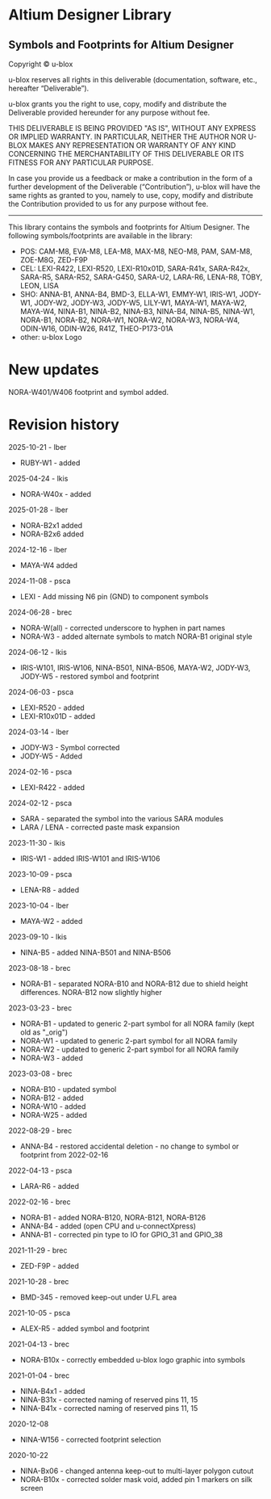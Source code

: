 # Altium Designer Library
Symbols and Footprints for Altium Designer
--------------------------------------------------------------------------------

Copyright © u-blox 

u-blox reserves all rights in this deliverable (documentation, software, etc., 
hereafter “Deliverable”). 

u-blox grants you the right to use, copy, modify and distribute the Deliverable
provided hereunder for any purpose without fee.  

THIS DELIVERABLE IS BEING PROVIDED "AS IS", WITHOUT ANY EXPRESS OR IMPLIED 
WARRANTY. IN PARTICULAR, NEITHER THE AUTHOR NOR U-BLOX MAKES ANY REPRESENTATION 
OR WARRANTY OF ANY KIND CONCERNING THE MERCHANTABILITY OF THIS DELIVERABLE 
OR ITS FITNESS FOR ANY PARTICULAR PURPOSE.

In case you provide us a feedback or make a contribution in the form of a 
further development of the Deliverable (“Contribution”), u-blox will have the 
same rights as granted to you, namely to use, copy, modify and distribute the 
Contribution provided to us for any purpose without fee.

-------------------------------------------------------------------------------

This library contains the symbols and footprints for Altium Designer.
The following symbols/footprints are available in the library:

* POS:   CAM-M8, EVA-M8, LEA-M8, MAX-M8, NEO-M8, PAM, SAM-M8, ZOE-M8G, ZED-F9P
* CEL:   LEXI-R422, LEXI-R520, LEXI-R10x01D, SARA-R41x, SARA-R42x, SARA-R5,
      	 SARA-R52, SARA-G450, SARA-U2, LARA-R6, LENA-R8, TOBY, LEON, LISA
* SHO:   ANNA-B1, ANNA-B4, BMD-3, ELLA-W1, EMMY-W1, IRIS-W1, JODY-W1, JODY-W2,
 	       JODY-W3, JODY-W5, LILY-W1, MAYA-W1, MAYA-W2, MAYA-W4, NINA-B1, NINA-B2, NINA-B3,
		 NINA-B4, NINA-B5, NINA-W1, NORA-B1, NORA-B2, NORA-W1, NORA-W2, NORA-W3,
		 NORA-W4, ODIN-W16, ODIN-W26, R41Z, THEO-P173-01A
* other: u-blox Logo

# New updates
NORA-W401/W406 footprint and symbol added.
# Revision history
2025-10-21 - lber
* RUBY-W1 - added

2025-04-24 - lkis
* NORA-W40x - added

2025-01-28 - lber
* NORA-B2x1 added
* NORA-B2x6 added
  
2024-12-16 - lber
* MAYA-W4 added

2024-11-08 - psca
* LEXI - Add missing N6 pin (GND) to component symbols

2024-06-28 - brec
* NORA-W(all) - corrected underscore to hyphen in part names
* NORA-W3 - added alternate symbols to match NORA-B1 original style

2024-06-12 - lkis
* IRIS-W101, IRIS-W106, NINA-B501, NINA-B506, MAYA-W2, JODY-W3, JODY-W5 - restored symbol and footprint

2024-06-03 - psca
* LEXI-R520 - added
* LEXI-R10x01D - added

2024-03-14 - lber
* JODY-W3 - Symbol corrected
* JODY-W5 - Added

2024-02-16 - psca
* LEXI-R422 - added

2024-02-12 - psca
* SARA - separated the symbol into the various SARA modules
* LARA / LENA - corrected paste mask expansion

2023-11-30 - lkis
* IRIS-W1 - added IRIS-W101 and IRIS-W106

2023-10-09 - psca
* LENA-R8 - added

2023-10-04 - lber
* MAYA-W2 - added

2023-09-10 - lkis
* NINA-B5 - added NINA-B501 and NINA-B506

2023-08-18 - brec
* NORA-B1 - separated NORA-B10 and NORA-B12 due to shield height differences. NORA-B12 now slightly higher

2023-03-23 - brec
* NORA-B1 - updated to generic 2-part symbol for all NORA family (kept old as "_orig")
* NORA-W1 - updated to generic 2-part symbol for all NORA family
* NORA-W2 - updated to generic 2-part symbol for all NORA family
* NORA-W3 - added

2023-03-08 - brec
* NORA-B10 - updated symbol
* NORA-B12 - added
* NORA-W10 - added
* NORA-W25 - added

2022-08-29 - brec
* ANNA-B4 - restored accidental deletion - no change to symbol or footprint from 2022-02-16

2022-04-13 - psca
* LARA-R6 - added

2022-02-16 - brec
* NORA-B1 - added NORA-B120, NORA-B121, NORA-B126
* ANNA-B4 - added (open CPU and u-connectXpress)
* ANNA-B1 - corrected pin type to IO for GPIO_31 and GPIO_38

2021-11-29 - brec
* ZED-F9P - added

2021-10-28 - brec
* BMD-345 - removed keep-out under U.FL area

2021-10-05 - psca
* ALEX-R5 - added symbol and footprint

2021-04-13 - brec
* NORA-B10x - correctly embedded u-blox logo graphic into symbols

2021-01-04 - brec
* NINA-B4x1 - added
* NINA-B31x - corrected naming of reserved pins 11, 15
* NINA-B41x - corrected naming of reserved pins 11, 15

2020-12-08
* NINA-W156 - corrected footprint selection

2020-10-22
* NINA-Bx06 - changed antenna keep-out to multi-layer polygon cutout
* NORA-B10x - corrected solder mask void, added pin 1 markers on silk screen

